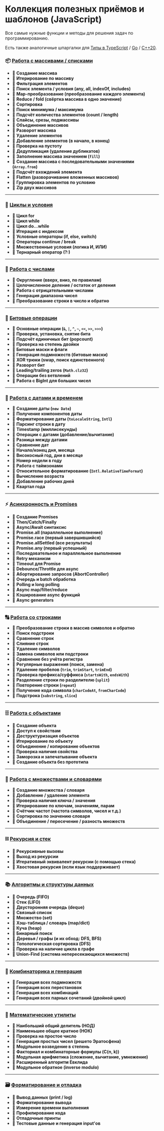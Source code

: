 # Коллекция полезных приёмов и шаблонов (JavaScript)

Все самые нужные функции и методы для решения задач по программированию.

Есть также аналогичные шпаргалки для [Типы в TypeScript](https://github.com/avin/coding-algo-cheatsheets-ts-types) / [Go](https://github.com/avin/coding-algo-cheatsheets-go) / [C++20](https://github.com/avin/coding-algo-cheatsheets-cpp).

### 📦 [Работа с массивами / списками](./array.js)

* 📌  **Создание массива**
* 📌  **Итерирование по массиву**
* 📌  **Фильтрация элементов**
* 📌  **Поиск элемента / условия (any, all, indexOf, includes)**
* 📌  **Map-преобразование (преобразование каждого элемента)**
* 📌  **Reduce / fold (свёртка массива в одно значение)**
* 📌  **Сортировка**
* 📌  **Поиск минимума / максимума**
* 📌  **Подсчёт количества элементов (count / length)**
* 📌  **Слайсы, срезы, подмассивы**
* 📌  **Объединение массивов**
* 📌  **Разворот массива**
* 📌  **Удаление элементов**
* 📌  **Добавление элементов (в начало, в конец)**
* 📌  **Проверка на пустоту**
* 📌  **Дедупликация (удаление дубликатов)**
* 📌  **Заполнение массива значением (`fill`)**
* 📌  **Создание массива с последовательными значениями (`Array.from`)**
* 📌  **Подсчёт вхождений элемента**
* 📌  **Flatten (разворачивание вложенных массивов)**
* 📌  **Группировка элементов по условию**
* 📌  **Zip двух массивов**

***

### 🔁 [Циклы и условия](./loops.js)

* 📌  **Цикл for**
* 📌  **Цикл while**
* 📌  **Цикл do...while**
* 📌  **Итерация с индексом**
* 📌  **Условные операторы (if, else, switch)**
* 📌  **Операторы continue / break**
* 📌  **Множественные условия (логика И, ИЛИ)**
* 📌  **Тернарный оператор (?:)**

***

### 🔧 [Работа с числами](./numbers.js)

* 📌  **Округление (вверх, вниз, по правилам)**
* 📌  **Целочисленное деление / остаток от деления**
* 📌  **Работа с отрицательными числами**
* 📌  **Генерация диапазона чисел**
* 📌  **Преобразование строки в число и обратно**

***

### 🔀 [Битовые операции](./bits.js)

* 📌  **Основные операции (`&`, `|`, `^`, `~`, `<<`, `>>`, `>>>`)**
* 📌  **Проверка, установка, снятие бита**
* 📌  **Подсчёт единичных бит (popcount)**
* 📌  **Проверка на степень двойки**
* 📌  **Битовые маски и флаги**
* 📌  **Генерация подмножеств (битовые маски)**
* 📌  **XOR трюки (swap, поиск единственного)**
* 📌  **Разворот бит**
* 📌  **Leading/trailing zeros (`Math.clz32`)**
* 📌  **Операции без ветвлений**
* 📌  **Работа с BigInt для больших чисел**

***

### 📅 [Работа с датами и временем](./dates.js)

* 📌  **Создание даты (`new Date`)**
* 📌  **Получение компонентов даты**
* 📌  **Форматирование даты (`toLocaleString`, `Intl`)**
* 📌  **Парсинг строки в дату**
* 📌  **Timestamp (миллисекунды)**
* 📌  **Операции с датами (добавление/вычитание)**
* 📌  **Разница между датами**
* 📌  **Сравнение дат**
* 📌  **Начало/конец дня, месяца**
* 📌  **Високосный год, дни в месяце**
* 📌  **Номер недели в году**
* 📌  **Работа с таймзонами**
* 📌  **Относительное форматирование (`Intl.RelativeTimeFormat`)**
* 📌  **Вычисление возраста**
* 📌  **Добавление рабочих дней**
* 📌  **Квартал года**

***

### ⚡ [Асинхронность и Promises](./async.js)

* 📌  **Создание Promises**
* 📌  **Then/Catch/Finally**
* 📌  **Async/Await синтаксис**
* 📌  **Promise.all (параллельное выполнение)**
* 📌  **Promise.race (первый завершившийся)**
* 📌  **Promise.allSettled (все результаты)**
* 📌  **Promise.any (первый успешный)**
* 📌  **Последовательное и параллельное выполнение**
* 📌  **Retry механизм**
* 📌  **Timeout для Promise**
* 📌  **Debounce/Throttle для async**
* 📌  **Абортирование запросов (AbortController)**
* 📌  **Очередь и batch обработка**
* 📌  **Polling и long polling**
* 📌  **Async map/filter/reduce**
* 📌  **Кэширование async функций**
* 📌  **Async generators**

***

### 🔠 [Работа со строками](./strings.js)

* 📌  **Преобразование строки в массив символов и обратно**
* 📌  **Поиск подстроки**
* 📌  **Сравнение строк**
* 📌  **Слияние строк**
* 📌  **Удаление символов**
* 📌  **Замена символов или подстроки**
* 📌  **Сравнение без учёта регистра**
* 📌  **Регулярные выражения (поиск, замена)**
* 📌  **Удаление пробелов (`trim`, `trimStart`, `trimEnd`)**
* 📌  **Проверка префикса/суффикса (`startsWith`, `endsWith`)**
* 📌  **Разделение строки по разделителю (`split`)**
* 📌  **Повторение строки (`repeat`)**
* 📌  **Получение кода символа (`charCodeAt`, `fromCharCode`)**
* 📌  **Подстрока (`substring`, `slice`)**

***

### 🗄️ [Работа с объектами](./objects.js)

* 📌  **Создание объекта**
* 📌  **Доступ к свойствам**
* 📌  **Деструктуризация объектов**
* 📌  **Итерирование по объекту**
* 📌  **Объединение / копирование объектов**
* 📌  **Проверка наличия свойства**
* 📌  **Заморозка и запечатывание объекта**
* 📌  **Создание объекта без прототипа**

***

### 🧰 [Работа с множествами и словарями](./set_map.js)

* 📌  **Создание множества / словаря**
* 📌  **Добавление / удаление элемента**
* 📌  **Проверка наличия ключа / значения**
* 📌  **Итерирование по ключам, значениям, парам**
* 📌  **Счётчик частот (частота символов, чисел и т.д.)**
* 📌  **Сортировка по значению словаря**
* 📌  **Объединение / пересечение / разность множеств**

***

### ⛓ [Рекурсия и стек](./recursion.js)

* 📌  **Рекурсивные вызовы**
* 📌  **Выход из рекурсии**
* 📌  **Итеративный эквивалент рекурсии (с помощью стека)**
* 📌  **Хвостовая рекурсия (если язык поддерживает)**

***

### 📚 [Алгоритмы и структуры данных](./algos.js)

* 📌  **Очередь (FIFO)**
* 📌  **Стек (LIFO)**
* 📌  **Двусторонняя очередь (deque)**
* 📌  **Связный список**
* 📌  **Множество (set)**
* 📌  **Хэш-таблица / словарь (map/dict)**
* 📌  **Куча (heap)**
* 📌  **Бинарный поиск**
* 📌  **Деревья / графы (и их обход: DFS, BFS)**
* 📌  **Топологическая сортировка (DFS)**
* 📌  **Проверка на наличие цикла в графе**
* 📌  **Union-Find (система непересекающихся множеств)**

***

### 🧮 [Комбинаторика и генерация](./combinatorics.js)

* 📌  **Генерация всех подмножеств**
* 📌  **Генерация всех перестановок**
* 📌  **Генерация всех комбинаций**
* 📌  **Генерация всех парных сочетаний (двойной цикл)**

***

### 📏 [Математические утилиты](./math.js)

* 📌  **Наибольший общий делитель (НОД)**
* 📌  **Наименьшее общее кратное (НОК)**
* 📌  **Проверка на простое число**
* 📌  **Генерация простых чисел (решето Эратосфена)**
* 📌  **Модульное возведение в степень**
* 📌  **Факториал и комбинаторные формулы (C(n, k))**
* 📌  **Модульная арифметика (сложение, вычитание, умножение)**
* 📌  **Расширенный алгоритм Евклида**
* 📌  **Модульное обратное (inverse modulo)**

***

### 🗃 [Форматирование и отладка](./log.js)

* 📌  **Вывод данных (print / log)**
* 📌  **Форматирование вывода**
* 📌  **Измерение времени выполнения**
* 📌  **Профилирование кода**
* 📌  **Отладочные принты**
* 📌  **Тестовые данные и генерация input'ов**
